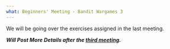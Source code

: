 ```yaml
---
what: Beginners' Meeting - Bandit Wargames 3
---
```


We will be going over the exercises assigned in the last meeting.

***Will Post More Details after the [third meeting](2016-10-11-beginners-bandit2.html).***
